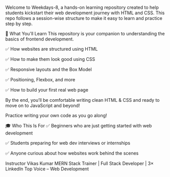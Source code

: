 Welcome to Weekdays-8, a hands-on learning repository created to help students kickstart their web development journey with HTML and CSS. This repo follows a session-wise structure to make it easy to learn and practice step by step.

📘 What You'll Learn
This repository is your companion to understanding the basics of frontend development.

✅ How websites are structured using HTML

✅ How to make them look good using CSS

✅ Responsive layouts and the Box Model

✅ Positioning, Flexbox, and more

✅ How to build your first real web page

By the end, you’ll be comfortable writing clean HTML & CSS and ready to move on to JavaScript and beyond!

Practice writing your own code as you go along!

🎓 Who This Is For
✅ Beginners who are just getting started with web development

✅ Students preparing for web dev interviews or internships

✅ Anyone curious about how websites work behind the scenes


Instructor
Vikas Kumar
MERN Stack Trainer | Full Stack Developer | 3× LinkedIn Top Voice – Web Development

